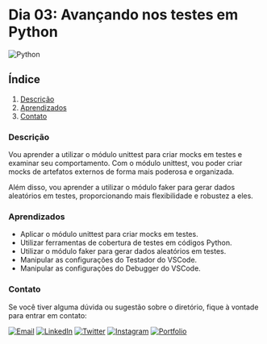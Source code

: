 # Dia 03: Avançando nos testes em Python
![Python](https://img.shields.io/badge/Python-3776AB?style=for-the-badge&logo=python&logoColor=white)

## Índice

1. [Descrição](#descrição)
2. [Aprendizados](#aprendizados)
3. [Contato](#contato)

### Descrição

Vou aprender a utilizar o módulo unittest para criar mocks em testes e examinar seu comportamento. Com o módulo unittest, vou poder criar mocks de artefatos externos de forma mais poderosa e organizada.

Além disso, vou aprender a utilizar o módulo faker para gerar dados aleatórios em testes, proporcionando mais flexibilidade e robustez a eles.

### Aprendizados

- Aplicar o módulo unittest para criar mocks em testes.
- Utilizar ferramentas de cobertura de testes em códigos Python.
- Utilizar o módulo faker para gerar dados aleatórios em testes.
- Manipular as configurações do Testador do VSCode.
- Manipular as configurações do Debugger do VSCode.

### Contato

Se você tiver alguma dúvida ou sugestão sobre o diretório, fique à vontade para entrar em contato:

[![Email](https://img.shields.io/badge/Email-D14836?style=for-the-badge&logo=gmail&logoColor=white)](mailto:righigordev@gmail.com)
[![LinkedIn](https://img.shields.io/badge/LinkedIn-0077B5?style=for-the-badge&logo=linkedin&logoColor=white)](https://www.linkedin.com/in/igor-righi/) [![Twitter](https://img.shields.io/badge/Twitter-1DA1F2?style=for-the-badge&logo=twitter&logoColor=white)](https://twitter.com/righigor) [![Instagram](https://img.shields.io/badge/Instagram-E4405F?style=for-the-badge&logo=instagram&logoColor=white)](https://www.instagram.com/righigor/) [![Portfolio](https://img.shields.io/badge/Portfolio-9cf?style=for-the-badge&logo=appveyor&logoColor=white)](https://righigordev.netlify.app/)